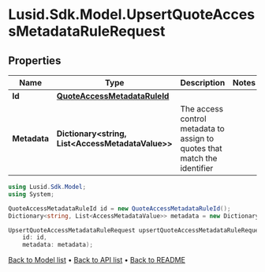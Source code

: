 # Lusid.Sdk.Model.UpsertQuoteAccessMetadataRuleRequest

## Properties

Name | Type | Description | Notes
------------ | ------------- | ------------- | -------------
**Id** | [**QuoteAccessMetadataRuleId**](QuoteAccessMetadataRuleId.md) |  | 
**Metadata** | **Dictionary&lt;string, List&lt;AccessMetadataValue&gt;&gt;** | The access control metadata to assign to quotes that match the identifier | 

```csharp
using Lusid.Sdk.Model;
using System;

QuoteAccessMetadataRuleId id = new QuoteAccessMetadataRuleId();
Dictionary<string, List<AccessMetadataValue>> metadata = new Dictionary<string, List<AccessMetadataValue>>();

UpsertQuoteAccessMetadataRuleRequest upsertQuoteAccessMetadataRuleRequestInstance = new UpsertQuoteAccessMetadataRuleRequest(
    id: id,
    metadata: metadata);
```

[Back to Model list](../README.md#documentation-for-models) &#8226; [Back to API list](../README.md#documentation-for-api-endpoints) &#8226; [Back to README](../README.md)

